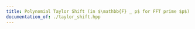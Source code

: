 ```yaml
---
title: Polynomial Taylor Shift (in $\mathbb{F} _ p$ for FFT prime $p$)
documentation_of: ./taylor_shift.hpp
---
```

